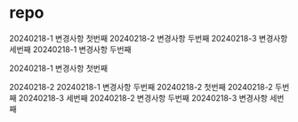 # repo

20240218-1 변경사항 첫번째
20240218-2 변경사항 두번째
20240218-3 변경사항 세번째
20240218-1 변경사항 두번째

20240218-1 변경사항 첫번째

20240218-2
20240218-1 변경사항 두번째
20240218-2 첫번째
20240218-2 두번째
20240218-3 세번째
20240218-2 변경사항 두번째
20240218-3 변경사항 세번째